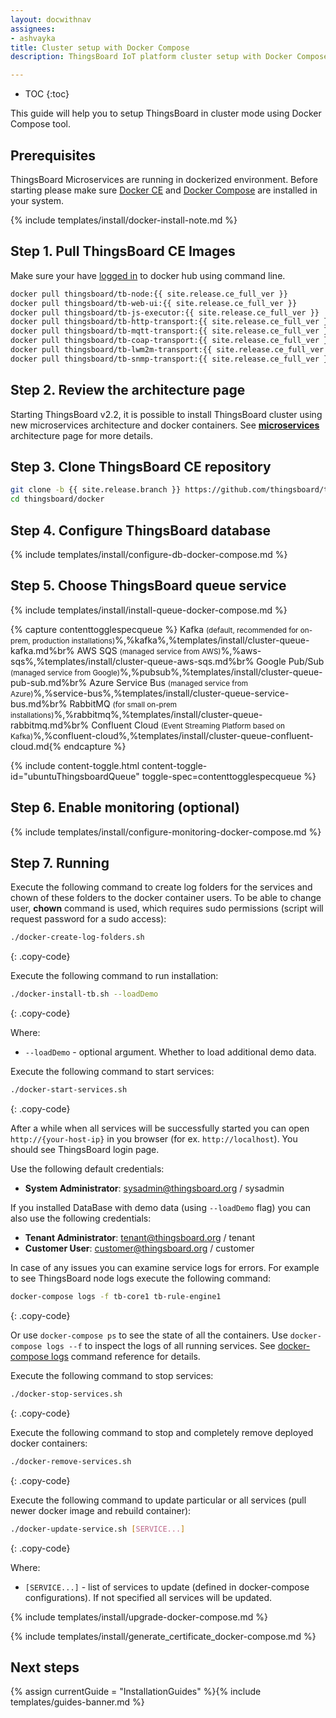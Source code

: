 ```yaml
---
layout: docwithnav
assignees:
- ashvayka
title: Cluster setup with Docker Compose
description: ThingsBoard IoT platform cluster setup with Docker Compose guide

---
```


* TOC
{:toc}



This guide will help you to setup ThingsBoard in cluster mode using Docker Compose tool. 

## Prerequisites

ThingsBoard Microservices are running in dockerized environment.
Before starting please make sure [Docker CE](https://docs.docker.com/install/) and [Docker Compose](https://docs.docker.com/compose/install/) are installed in your system. 

{% include templates/install/docker-install-note.md %}

## Step 1. Pull ThingsBoard CE Images

Make sure your have [logged in](https://docs.docker.com/engine/reference/commandline/login/) to docker hub using command line.

```bash
docker pull thingsboard/tb-node:{{ site.release.ce_full_ver }}
docker pull thingsboard/tb-web-ui:{{ site.release.ce_full_ver }}
docker pull thingsboard/tb-js-executor:{{ site.release.ce_full_ver }}
docker pull thingsboard/tb-http-transport:{{ site.release.ce_full_ver }}
docker pull thingsboard/tb-mqtt-transport:{{ site.release.ce_full_ver }}
docker pull thingsboard/tb-coap-transport:{{ site.release.ce_full_ver }}
docker pull thingsboard/tb-lwm2m-transport:{{ site.release.ce_full_ver }}
docker pull thingsboard/tb-snmp-transport:{{ site.release.ce_full_ver }}
```

## Step 2. Review the architecture page

Starting ThingsBoard v2.2, it is possible to install ThingsBoard cluster using new microservices architecture and docker containers. 
See [**microservices**](/docs/reference/msa/) architecture page for more details.

## Step 3. Clone ThingsBoard CE repository

```bash
git clone -b {{ site.release.branch }} https://github.com/thingsboard/thingsboard.git
cd thingsboard/docker
```

## Step 4. Configure ThingsBoard database

{% include templates/install/configure-db-docker-compose.md %}

## Step 5. Choose ThingsBoard queue service 

{% include templates/install/install-queue-docker-compose.md %}

{% capture contenttogglespecqueue %}
Kafka <small>(default, recommended for on-prem, production installations)</small>%,%kafka%,%templates/install/cluster-queue-kafka.md%br%
AWS SQS <small>(managed service from AWS)</small>%,%aws-sqs%,%templates/install/cluster-queue-aws-sqs.md%br%
Google Pub/Sub <small>(managed service from Google)</small>%,%pubsub%,%templates/install/cluster-queue-pub-sub.md%br%
Azure Service Bus <small>(managed service from Azure)</small>%,%service-bus%,%templates/install/cluster-queue-service-bus.md%br%
RabbitMQ <small>(for small on-prem installations)</small>%,%rabbitmq%,%templates/install/cluster-queue-rabbitmq.md%br%
Confluent Cloud <small>(Event Streaming Platform based on Kafka)</small>%,%confluent-cloud%,%templates/install/cluster-queue-confluent-cloud.md{% endcapture %}

{% include content-toggle.html content-toggle-id="ubuntuThingsboardQueue" toggle-spec=contenttogglespecqueue %} 

## Step 6. Enable monitoring (optional)

{% include templates/install/configure-monitoring-docker-compose.md %}

## Step 7. Running

Execute the following command to create log folders for the services and chown of these folders to the docker container users. 
To be able to change user, **chown** command is used, which requires sudo permissions (script will request password for a sudo access): 

```bash
./docker-create-log-folders.sh
```
{: .copy-code}

Execute the following command to run installation:

```bash
./docker-install-tb.sh --loadDemo
```
{: .copy-code}

Where:

- `--loadDemo` - optional argument. Whether to load additional demo data.

Execute the following command to start services:

```bash
./docker-start-services.sh
```
{: .copy-code}

After a while when all services will be successfully started you can open `http://{your-host-ip}` in you browser (for ex. `http://localhost`).
You should see ThingsBoard login page.

Use the following default credentials:

- **System Administrator**: sysadmin@thingsboard.org / sysadmin

If you installed DataBase with demo data (using `--loadDemo` flag) you can also use the following credentials:

- **Tenant Administrator**: tenant@thingsboard.org / tenant
- **Customer User**: customer@thingsboard.org / customer

In case of any issues you can examine service logs for errors.
For example to see ThingsBoard node logs execute the following command:

```bash
docker-compose logs -f tb-core1 tb-rule-engine1
```
{: .copy-code}

Or use `docker-compose ps` to see the state of all the containers.
Use `docker-compose logs --f` to inspect the logs of all running services.
See [docker-compose logs](https://docs.docker.com/compose/reference/logs/) command reference for details.

Execute the following command to stop services:

```bash
./docker-stop-services.sh
```
{: .copy-code}

Execute the following command to stop and completely remove deployed docker containers:

```bash
./docker-remove-services.sh
```
{: .copy-code}

Execute the following command to update particular or all services (pull newer docker image and rebuild container):

```bash
./docker-update-service.sh [SERVICE...]
```
{: .copy-code}

Where:

- `[SERVICE...]` - list of services to update (defined in docker-compose configurations). If not specified all services will be updated.

{% include templates/install/upgrade-docker-compose.md %}

{% include templates/install/generate_certificate_docker-compose.md %}

## Next steps

{% assign currentGuide = "InstallationGuides" %}{% include templates/guides-banner.md %}

